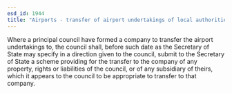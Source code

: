 ```yaml
---
esd_id: 1944
title: "Airports - transfer of airport undertakings of local authorities"
---
```


Where a principal council have formed a company to transfer the airport undertakings to, the council shall, before such date as the Secretary of State may specify in a direction given to the council, submit to the Secretary of State a scheme providing for the transfer to the company of any property, rights or liabilities of the council, or of any subsidiary of theirs, which it appears to the council to be appropriate to transfer to that company.

